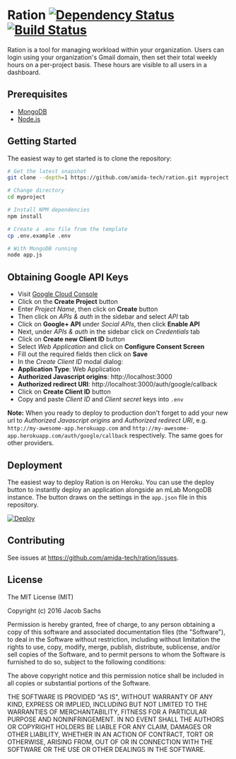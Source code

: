 Ration [![Dependency Status](https://david-dm.org/amida-tech/ration/status.svg?style=flat)](https://david-dm.org/amida-tech/ration) [![Build Status](https://circleci.com/gh/jsachs/ration.png?circle-token=903c4db5360a4ad7fd73acb866dfdc990d22fc63)](https://circleci.com/gh/jsachs/ration)
=======================

Ration is a tool for managing workload within your organization. Users can login using your organization's Gmail domain, then set their total weekly hours on a per-project basis.
These hours are visible to all users in a dashboard.

Prerequisites
-------------

- [MongoDB](https://www.mongodb.org/downloads)
- [Node.js](http://nodejs.org)

Getting Started
---------------

The easiest way to get started is to clone the repository:

```bash
# Get the latest snapshot
git clone --depth=1 https://github.com/amida-tech/ration.git myproject

# Change directory
cd myproject

# Install NPM dependencies
npm install

# Create a .env file from the template
cp .env.example .env

# With MongoDB running
node app.js
```

Obtaining Google API Keys
------------------

- Visit [Google Cloud Console](https://cloud.google.com/console/project)
- Click on the **Create Project** button
- Enter *Project Name*, then click on **Create** button
- Then click on *APIs & auth* in the sidebar and select *API* tab
- Click on **Google+ API** under *Social APIs*, then click **Enable API**
- Next, under *APIs & auth* in the sidebar click on *Credentials* tab
- Click on **Create new Client ID** button
- Select *Web Application* and click on **Configure Consent Screen**
- Fill out the required fields then click on **Save**
- In the *Create Client ID* modal dialog:
 - **Application Type**: Web Application
 - **Authorized Javascript origins**: http://localhost:3000
 - **Authorized redirect URI**: http://localhost:3000/auth/google/callback
- Click on **Create Client ID** button
- Copy and paste *Client ID* and *Client secret* keys into `.env`

**Note:** When you ready to deploy to production don't forget to
add your new url to *Authorized Javascript origins* and *Authorized redirect URI*,
e.g. `http://my-awesome-app.herokuapp.com` and
`http://my-awesome-app.herokuapp.com/auth/google/callback` respectively.
The same goes for other providers.

Deployment
----------

The easiest way to deploy Ration is on Heroku. You can use the deploy button to instantly deploy an application alongside an mLab MongoDB instance.
The button draws on the settings in the `app.json` file in this repository.

[![Deploy](https://www.herokucdn.com/deploy/button.svg)](https://heroku.com/deploy)

Contributing
------------
See issues at https://github.com/amida-tech/ration/issues.

License
-------

The MIT License (MIT)

Copyright (c) 2016 Jacob Sachs

Permission is hereby granted, free of charge, to any person obtaining a copy of this software and associated documentation files (the "Software"), to deal in the Software without restriction, including without limitation the rights to use, copy, modify, merge, publish, distribute, sublicense, and/or sell copies of the Software, and to permit persons to whom the Software is furnished to do so, subject to the following conditions:

The above copyright notice and this permission notice shall be included in all copies or substantial portions of the Software.

THE SOFTWARE IS PROVIDED "AS IS", WITHOUT WARRANTY OF ANY KIND, EXPRESS OR IMPLIED, INCLUDING BUT NOT LIMITED TO THE WARRANTIES OF MERCHANTABILITY, FITNESS FOR A PARTICULAR PURPOSE AND NONINFRINGEMENT. IN NO EVENT SHALL THE AUTHORS OR COPYRIGHT HOLDERS BE LIABLE FOR ANY CLAIM, DAMAGES OR OTHER LIABILITY, WHETHER IN AN ACTION OF CONTRACT, TORT OR OTHERWISE, ARISING FROM, OUT OF OR IN CONNECTION WITH THE SOFTWARE OR THE USE OR OTHER DEALINGS IN THE SOFTWARE.
